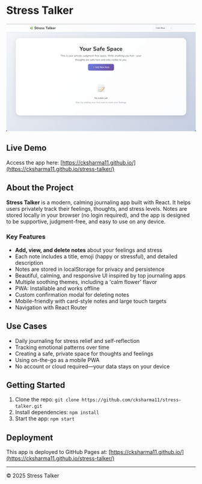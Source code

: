 # Stress Talker

![Stress Talker Screenshot](./screenshot.png)

## Live Demo

Access the app here: [https://cksharma11.github.io/](https://cksharma11.github.io/stress-talker/)

## About the Project

**Stress Talker** is a modern, calming journaling app built with React. It helps users privately track their feelings, thoughts, and stress levels. Notes are stored locally in your browser (no login required), and the app is designed to be supportive, judgment-free, and easy to use on any device.

### Key Features
- **Add, view, and delete notes** about your feelings and stress
- Each note includes a title, emoji (happy or stressful), and detailed description
- Notes are stored in localStorage for privacy and persistence
- Beautiful, calming, and responsive UI inspired by top journaling apps
- Multiple soothing themes, including a 'calm flower' flavor
- PWA: Installable and works offline
- Custom confirmation modal for deleting notes
- Mobile-friendly with card-style notes and large touch targets
- Navigation with React Router

## Use Cases
- Daily journaling for stress relief and self-reflection
- Tracking emotional patterns over time
- Creating a safe, private space for thoughts and feelings
- Using on-the-go as a mobile PWA
- No account or cloud required—your data stays on your device

## Getting Started

1. Clone the repo: `git clone https://github.com/cksharma11/stress-talker.git`
2. Install dependencies: `npm install`
3. Start the app: `npm start`

## Deployment

This app is deployed to GitHub Pages at: [https://cksharma11.github.io/](https://cksharma11.github.io/stress-talker/)

---

© 2025 Stress Talker
